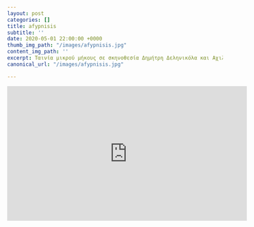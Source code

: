 ```yaml
---
layout: post
categories: []
title: afypnisis
subtitle: ''
date: 2020-05-01 22:00:00 +0000
thumb_img_path: "/images/afypnisis.jpg"
content_img_path: ''
excerpt: Ταινία μικρού μήκους σε σκηνοθεσία Δημήτρη Δεληνικόλα και Αχιλλέα Νάσιου.
canonical_url: "/images/afypnisis.jpg"

---
```

<iframe width="560" height="315" src="https://www.youtube.com/embed/8TUqyaBoC9w" frameborder="0" allow="accelerometer; autoplay; encrypted-media; gyroscope; picture-in-picture" allowfullscreen></iframe>